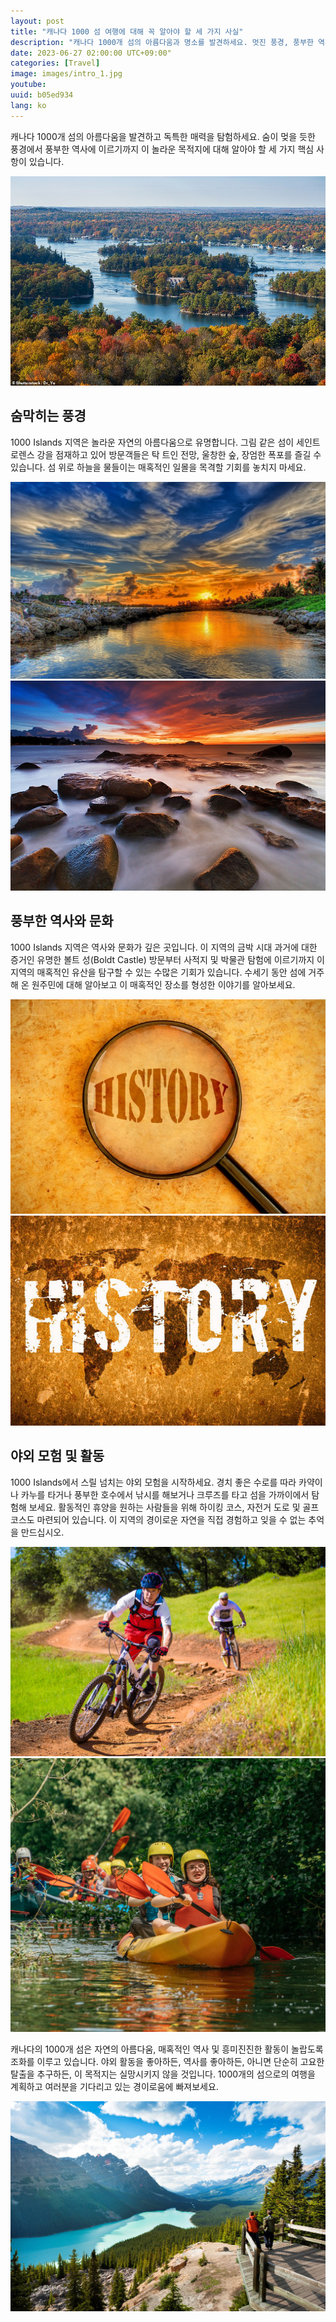 ```yaml
---
layout: post
title: "캐나다 1000 섬 여행에 대해 꼭 알아야 할 세 가지 사실"
description: "캐나다 1000개 섬의 아름다움과 명소를 발견하세요. 멋진 풍경, 풍부한 역사와 문화, 야외 모험을 즐기며 잊을 수 없는 추억 만들기. #캐나다 #1000개의섬 #여행 #경관 #역사 #야외활동 #모험 #탐험"
date: 2023-06-27 02:00:00 UTC+09:00"
categories: [Travel]
image: images/intro_1.jpg
youtube: 
uuid: b05ed934
lang: ko
---
```


캐나다 1000개 섬의 아름다움을 발견하고 독특한 매력을 탐험하세요. 숨이 멎을 듯한 풍경에서 풍부한 역사에 이르기까지 이 놀라운 목적지에 대해 알아야 할 세 가지 핵심 사항이 있습니다.

![hide](images/intro_1.jpg)


## 숨막히는 풍경
1000 Islands 지역은 놀라운 자연의 아름다움으로 유명합니다. 그림 같은 섬이 세인트 로렌스 강을 점재하고 있어 방문객들은 탁 트인 전망, 울창한 숲, 장엄한 폭포를 즐길 수 있습니다. 섬 위로 하늘을 물들이는 매혹적인 일몰을 목격할 기회를 놓치지 마세요.

![](images/main1_2.jpg)
![](images/main1_3.jpg)


## 풍부한 역사와 문화
1000 Islands 지역은 역사와 문화가 깊은 곳입니다. 이 지역의 금박 시대 과거에 대한 증거인 유명한 볼트 성(Boldt Castle) 방문부터 사적지 및 박물관 탐험에 이르기까지 이 지역의 매혹적인 유산을 탐구할 수 있는 수많은 기회가 있습니다. 수세기 동안 섬에 거주해 온 원주민에 대해 알아보고 이 매혹적인 장소를 형성한 이야기를 알아보세요.

![](images/main2_6.jpg)
![](images/main2_7.jpg)


## 야외 모험 및 활동
1000 Islands에서 스릴 넘치는 야외 모험을 시작하세요. 경치 좋은 수로를 따라 카약이나 카누를 타거나 풍부한 호수에서 낚시를 해보거나 크루즈를 타고 섬을 가까이에서 탐험해 보세요. 활동적인 휴양을 원하는 사람들을 위해 하이킹 코스, 자전거 도로 및 골프 코스도 마련되어 있습니다. 이 지역의 경이로운 자연을 직접 경험하고 잊을 수 없는 추억을 만드십시오.

![](images/main3_1.jpg)
![](images/main3_2.jpg)




캐나다의 1000개 섬은 자연의 아름다움, 매혹적인 역사 및 흥미진진한 활동이 놀랍도록 조화를 이루고 있습니다. 야외 활동을 좋아하든, 역사를 좋아하든, 아니면 단순히 고요한 탈출을 추구하든, 이 목적지는 실망시키지 않을 것입니다. 1000개의 섬으로의 여행을 계획하고 여러분을 기다리고 있는 경이로움에 빠져보세요.

![](images/intro_2.jpg)
